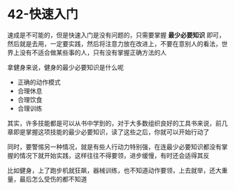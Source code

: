 # 42-快速入门

速成是不可能的，但是快速入门是没有问题的，只需要掌握 **最少必要知识** 即可，然后就是去用，一定要实践，然后将注意力放在改进上，不要在意别人的看法，世界上没有不适合做某些事的人，只有没有掌握正确方法的人

拿健身来说，健身的最少必要知识是什么呢

* 正确的动作模式
* 合理休息
* 合理饮食
* 合理训练

其实，许多技能都是可以从书中学到的，对于大多数组织良好的工具书来说，前几章即是掌握这项技能的最少必要知识，读了这些之后，你就可以开始行动了

同时，要警惕另一种情况，就是有些人行动力特别强，在连最少必要知识都没有掌握的情况下就开始实践，这样往往不得要领，进步缓慢，有时还会适得其反

比如健身，上了跑步机就狂飙，器械训练，也不知道动作要领，上去就举，还大重量，最后怎么受伤的都不知道
